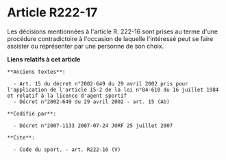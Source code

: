 # Article R222-17

Les décisions mentionnées à l'article R. 222-16 sont prises au terme d'une procédure contradictoire à l'occasion de laquelle
l'intéressé peut se faire assister ou représenter par une personne de son choix.

**Liens relatifs à cet article**

	**Anciens textes**:

	  - Art. 15 du décret n°2002-649 du 29 avril 2002 pris pour l'application de l'article 15-2 de la loi n°84-610 du 16 juillet 1984 et relatif à la licence d'agent sportif
	  - Décret n°2002-649 du 29 avril 2002 - art. 15 (Ab)

	**Codifié par**:

	  - Décret n°2007-1133 2007-07-24 JORF 25 juillet 2007

	**Cite**:

	  - Code du sport. - art. R222-16 (V)
